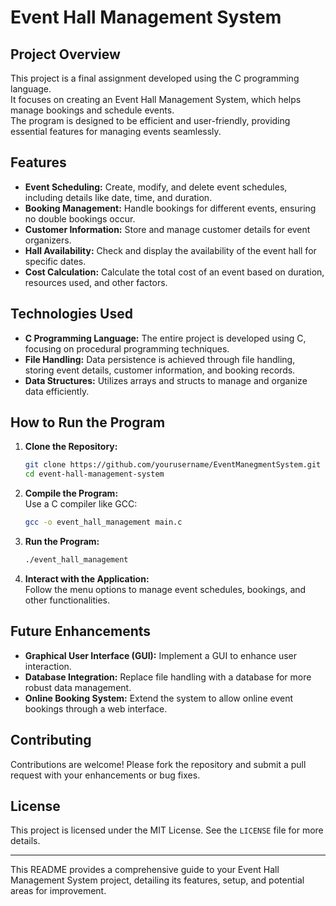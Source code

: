 # **Event Hall Management System**

## **Project Overview**

This project is a final assignment developed using the C programming language.\
It focuses on creating an Event Hall Management System, which helps manage bookings and schedule events.\
The program is designed to be efficient and user-friendly, providing essential features for managing events seamlessly.

## **Features**

- **Event Scheduling:** Create, modify, and delete event schedules, including details like date, time, and duration.
- **Booking Management:** Handle bookings for different events, ensuring no double bookings occur.
- **Customer Information:** Store and manage customer details for event organizers.
- **Hall Availability:** Check and display the availability of the event hall for specific dates.
- **Cost Calculation:** Calculate the total cost of an event based on duration, resources used, and other factors.

## **Technologies Used**

- **C Programming Language:** The entire project is developed using C, focusing on procedural programming techniques.
- **File Handling:** Data persistence is achieved through file handling, storing event details, customer information, and booking records.
- **Data Structures:** Utilizes arrays and structs to manage and organize data efficiently.

## **How to Run the Program**

1. **Clone the Repository:**  
   ```bash
   git clone https://github.com/yourusername/EventManegmentSystem.git
   cd event-hall-management-system
   ```

2. **Compile the Program:**  
   Use a C compiler like GCC:  
   ```bash
   gcc -o event_hall_management main.c
   ```

3. **Run the Program:**  
   ```bash
   ./event_hall_management
   ```

4. **Interact with the Application:**  
   Follow the menu options to manage event schedules, bookings, and other functionalities.

## **Future Enhancements**

- **Graphical User Interface (GUI):** Implement a GUI to enhance user interaction.
- **Database Integration:** Replace file handling with a database for more robust data management.
- **Online Booking System:** Extend the system to allow online event bookings through a web interface.

## **Contributing**

Contributions are welcome! Please fork the repository and submit a pull request with your enhancements or bug fixes.

## **License**

This project is licensed under the MIT License. See the `LICENSE` file for more details.

---

This README provides a comprehensive guide to your Event Hall Management System project, detailing its features, setup, and potential areas for improvement.
